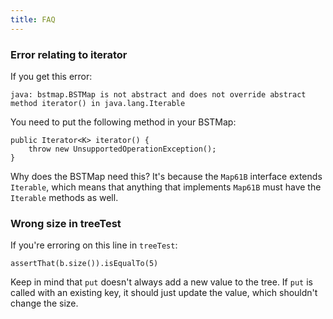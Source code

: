 ```yaml
---
title: FAQ
---
```


### Error relating to iterator

If you get this error:

```
java: bstmap.BSTMap is not abstract and does not override abstract method iterator() in java.lang.Iterable
```

You need to put the following method in your BSTMap:

```
public Iterator<K> iterator() {
    throw new UnsupportedOperationException();
}
```

Why does the BSTMap need this? It's because the `Map61B` interface extends `Iterable`, which means that anything that implements `Map61B` must have the `Iterable` methods as well.

### Wrong size in treeTest

If you're erroring on this line in `treeTest`:

```
assertThat(b.size()).isEqualTo(5)
```

Keep in mind that `put` doesn't always add a new value to the tree. If `put` is called with an existing key, it should just update the value, which shouldn't change the size.
